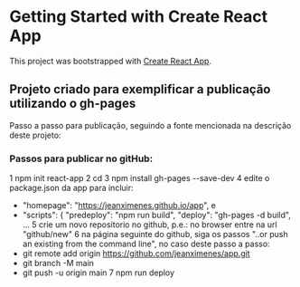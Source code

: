 # Getting Started with Create React App

This project was bootstrapped with [Create React App](https://github.com/facebook/create-react-app).

## Projeto criado para exemplificar a publicação utilizando o gh-pages

Passo a passo para publicação, seguindo a fonte mencionada na descrição deste projeto:

### Passos para publicar no gitHub:

1 npm init react-app <nome-projeto>
2 cd <nome-projeto>
3 npm install gh-pages --save-dev
4 edite o package.json da app para incluir:
   - "homepage": "https://jeanximenes.github.io/app", e
   - "scripts": {
	"predeploy": "npm run build",
	"deploy": "gh-pages -d build", ...
5 crie um novo repositorio no github, p.e.: no browser entre na url "github/new"
6 na página seguinte do github, siga os passos "..or push an existing from the command line", no caso deste passo a passo:
   - git remote add origin https://github.com/jeanximenes/app.git
   - git branch -M main
   - git push -u origin main
7 npm run deploy
